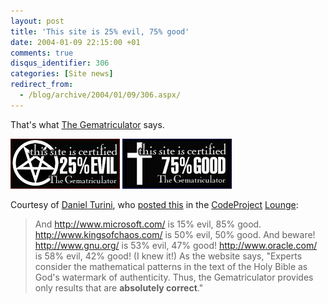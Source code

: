 ```yaml
---
layout: post
title: 'This site is 25% evil, 75% good'
date: 2004-01-09 22:15:00 +01
comments: true
disqus_identifier: 306
categories: [Site news]
redirect_from:
  - /blog/archive/2004/01/09/306.aspx/
---
```


That's what [The Gematriculator](http://homokaasu.org/gematriculator/) says.

[![This site is certified 25% EVIL by the Gematriculator](/files/archive/e25.jpg)](http://homokaasu.org/gematriculator/?referer) [![This site is certified 75% GOOD by the Gematriculator](/files/archive/g75.jpg)](http://homokaasu.org/gematriculator/?referer)

Courtesy of [Daniel Turini](http://www.codeproject.com/script/profile/whos_who.asp?id=18901), who [posted this](http://www.codeproject.com/lounge.asp?msg=709673#xx709673xx) in the [CodeProject](http://www.codeproject.com/) [Lounge](http://www.codeproject.com/lounge.asp):

> And http://www.microsoft.com/ is 15% evil, 85% good.
> http://www.kingsofchaos.com/ is 50% evil, 50% good.
> And beware!
> http://www.gnu.org/ is 53% evil, 47% good!
> http://www.oracle.com/ is 58% evil, 42% good! (I knew it!)
> As the website says,
> "Experts consider the mathematical patterns in the text of the Holy Bible as God's watermark of authenticity. Thus, the Gematriculator provides only results that are **absolutely correct**."

